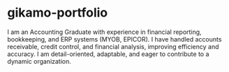 # gikamo-portfolio
I am an Accounting Graduate with experience in financial reporting, bookkeeping, and ERP systems (MYOB, EPICOR). I have handled accounts receivable, credit control, and financial analysis, improving efficiency and accuracy. I am detail-oriented, adaptable, and eager to contribute to a dynamic organization.
